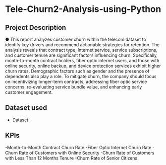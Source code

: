 # Tele-Churn2-Analysis-using-Python
## Project Description


●	This report analyzes customer churn within the telecom dataset to identify key drivers and recommend actionable strategies for retention. The analysis reveals that contract type, internet service, service subscriptions, and customer tenure are significant factors influencing churn. Specifically, month-to-month contract holders, fiber optic internet users, and those with online security, online backup, and device protection services exhibit higher churn rates. Demographic factors such as gender and the presence of dependents also play a role. To mitigate churn, the company should focus on incentivizing longer-term contracts, addressing fiber optic service concerns, re-evaluating service bundle value, and enhancing early customer engagement.

## Dataset used
- <a href="https://github.com/Ujjwalthakur018/Tele-Churn2-Analysis-using-Python/blob/main/Customer%20Churn.csv">Dataset</a>

## KPIs
-Month-to-Month Contract Churn Rate
-Fiber Optic Internet Churn Rate
-Churn Rate of Customers with Online Security
-Churn Rate of Customers with Less Than 12 Months Tenure
-Churn Rate of Senior Citizens
